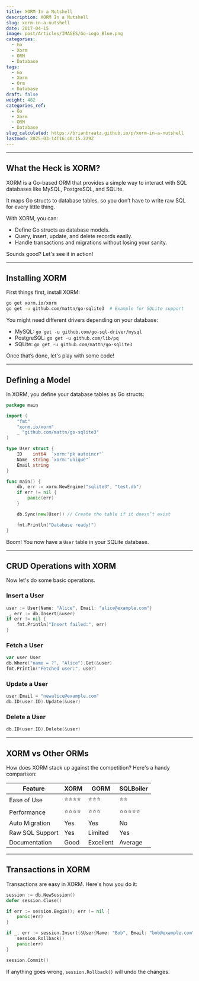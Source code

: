 ```yaml
---
title: XORM In a Nutshell
description: XORM In a Nutshell
slug: xorm-in-a-nutshell
date: 2017-04-15
image: post/Articles/IMAGES/Go-Logo_Blue.png
categories:
  - Go
  - Xorm
  - ORM
  - Database
tags:
  - Go
  - Xorm
  - Orm
  - Database
draft: false
weight: 482
categories_ref:
  - Go
  - Xorm
  - ORM
  - Database
slug_calculated: https://brianbraatz.github.io/p/xorm-in-a-nutshell
lastmod: 2025-03-14T16:40:15.229Z
---
```

<!-- 
# XORM In a Nutshell

If you've ever wrestled with raw SQL queries in Go and wished for something more elegant, welcome to **XORM**—the ORM (Object-Relational Mapper) that makes dealing with databases in Go less painful.

It's fast, it's easy, and it lets you interact with databases like a civilized human being instead of a caveman smashing SQL statements together.

Let's dive in! -->

***

## What the Heck is XORM?

XORM is a Go-based ORM that provides a simple way to interact with SQL databases like MySQL, PostgreSQL, and SQLite.

It maps Go structs to database tables, so you don’t have to write raw SQL for every little thing.

With XORM, you can:

* Define Go structs as database models.
* Query, insert, update, and delete records easily.
* Handle transactions and migrations without losing your sanity.

Sounds good? Let's see it in action!

***

## Installing XORM

First things first, install XORM:

```sh
go get xorm.io/xorm
go get -u github.com/mattn/go-sqlite3  # Example for SQLite support
```

You might need different drivers depending on your database:

* MySQL: `go get -u github.com/go-sql-driver/mysql`
* PostgreSQL: `go get -u github.com/lib/pq`
* SQLite: `go get -u github.com/mattn/go-sqlite3`

Once that’s done, let's play with some code!

***

## Defining a Model

In XORM, you define your database tables as Go structs:

```go
package main

import (
	"fmt"
	"xorm.io/xorm"
	_ "github.com/mattn/go-sqlite3"
)

type User struct {
	ID    int64  `xorm:"pk autoincr"`
	Name  string `xorm:"unique"`
	Email string
}

func main() {
	db, err := xorm.NewEngine("sqlite3", "test.db")
	if err != nil {
		panic(err)
	}

	db.Sync(new(User)) // Create the table if it doesn’t exist

	fmt.Println("Database ready!")
}
```

Boom! You now have a `User` table in your SQLite database.

***

## CRUD Operations with XORM

Now let's do some basic operations.

### Insert a User

```go
user := User{Name: "Alice", Email: "alice@example.com"}
_, err := db.Insert(&user)
if err != nil {
	fmt.Println("Insert failed:", err)
}
```

### Fetch a User

```go
var user User
db.Where("name = ?", "Alice").Get(&user)
fmt.Println("Fetched user:", user)
```

### Update a User

```go
user.Email = "newalice@example.com"
db.ID(user.ID).Update(&user)
```

### Delete a User

```go
db.ID(user.ID).Delete(&user)
```

***

## XORM vs Other ORMs

How does XORM stack up against the competition? Here's a handy comparison:

| Feature         | XORM | GORM      | SQLBoiler |
| --------------- | ---- | --------- | --------- |
| Ease of Use     | ⭐⭐⭐⭐ | ⭐⭐⭐       | ⭐⭐        |
| Performance     | ⭐⭐⭐⭐ | ⭐⭐⭐       | ⭐⭐⭐⭐⭐     |
| Auto Migration  | Yes  | Yes       | No        |
| Raw SQL Support | Yes  | Limited   | Yes       |
| Documentation   | Good | Excellent | Average   |

***

## Transactions in XORM

Transactions are easy in XORM. Here's how you do it:

```go
session := db.NewSession()
defer session.Close()

if err := session.Begin(); err != nil {
	panic(err)
}

if _, err := session.Insert(&User{Name: "Bob", Email: "bob@example.com"}); err != nil {
	session.Rollback()
	panic(err)
}

session.Commit()
```

If anything goes wrong, `session.Rollback()` will undo the changes.

<!-- 
---

## Wrapping Up

XORM is a powerful, easy-to-use ORM for Go that makes database interactions a breeze.

It’s great for quick projects, and while it may not be as feature-rich as GORM, it’s a solid choice if you want simplicity and performance.

N -->
